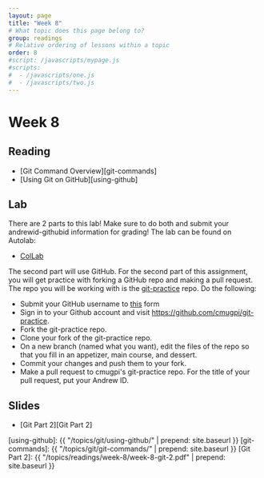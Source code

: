 ```yaml
---
layout: page
title: "Week 8"
# What topic does this page belong to?
group: readings
# Relative ordering of lessons within a topic
order: 8
#script: /javascripts/mypage.js
#scripts:
#  - /javascripts/one.js
#  - /javascripts/two.js
---
```


# Week 8 

## Reading
- [Git Command Overview][git-commands]
- [Using Git on GitHub][using-github]

## Lab
There are 2 parts to this lab! Make sure to do both and submit your andrewid-githubid information for grading! The lab can be found on Autolab:

- [ColLab](https://autolab.andrew.cmu.edu/courses/07131-f21/assessments/collab)
<!-- - [ColLab pt.2 on Github](https://autolab.andrew.cmu.edu/courses/07131-f21/assessments/collabgithub) -->

The second part will use GitHub.
For the second part of this assignment, you will get practice with forking a
GitHub repo and making a pull request. The repo you will be working with is the
[git-practice] repo. Do the following:
- Submit your GitHub username to [this](https://forms.gle/k6zeBZ7ez55gR1r68) form
- Sign in to your Github account and visit
  <https://github.com/cmugpi/git-practice>.
- Fork the git-practice repo.
- Clone your fork of the git-practice repo.
- On a new branch (named what you want), edit the files of the repo so that you
  fill in an appetizer, main course, and dessert.
- Commit your changes and push them to your fork.
- Make a pull request to cmugpi's git-practice repo. For the title of your pull
  request, put your Andrew ID.

## Slides

- [Git Part 2][Git Part 2]

[git-practice]: https://github.com/cmugpi/git-practice
[using-github]: {{ "/topics/git/using-github/"    | prepend: site.baseurl }}
[git-commands]: {{ "/topics/git/git-commands/"    | prepend: site.baseurl }}
[Git Part 2]:   {{ "/topics/readings/week-8/week-8-git-2.pdf" | prepend: site.baseurl }}

